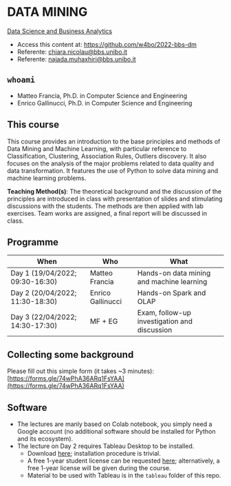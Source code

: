 # DATA MINING

[Data Science and Business Analytics](https://www.bbs.unibo.eu/master-fulltime/master-in-data-science-2)

- Access this content at: https://github.com/w4bo/2022-bbs-dm
- Referente: <chiara.nicolau@bbs.unibo.it>
- Referente: <najada.muhaxhiri@bbs.unibo.it>

## `whoami`

- Matteo Francia, Ph.D. in Computer Science and Engineering
- Enrico Gallinucci, Ph.D. in Computer Science and Engineering

## This course

This course provides an introduction to the base principles and methods of Data Mining and Machine Learning, with particular reference to Classification, Clustering, Association Rules, Outliers discovery. It also focuses on the analysis of the major problems related to data quality and data transformation. It features the use of Python to solve data mining and machine learning problems.
 
**Teaching Method(s)**: The theoretical background and the discussion of the principles are introduced in class with presentation of slides and stimulating discussions with the students. The methods are then applied with lab exercises. Team works are assigned, a final report will be discussed in class.

## Programme

| When | Who | What |
| -    | -    | -    |
| Day 1 (19/04/2022; 09:30-16:30) | Matteo Francia | Hands-on data mining and machine learning |
| Day 2 (20/04/2022; 11:30-18:30) | Enrico Gallinucci | Hands-on Spark and OLAP |
| Day 3 (22/04/2022; 14:30-17:30) | MF + EG | Exam, follow-up investigation and discussion |

## Collecting some background

Please fill out this simple form (it takes ~3 minutes): [https://forms.gle/74wPhA36ARq1FsYAA](https://forms.gle/74wPhA36ARq1FsYAA)

## Software

- The lectures are manly based on Colab notebook, you simply need a Google account (no additional software should be installed for Python and its ecosystem).
- The lecture on Day 2 requires Tableau Desktop to be installed.
    - Download [here](https://www.tableau.com/products/desktop/download?signin=academic); installation procedure is trivial.
    - A free 1-year student license can be requested [here](https://www.tableau.com/it-it/academic/students#form); alternatively, a free 1-year license will be given during the course.
    - Material to be used with Tableau is in the ```tableau``` folder of this repo.
